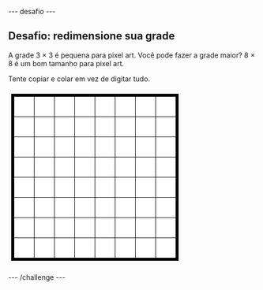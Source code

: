 \--- desafio \---

## Desafio: redimensione sua grade

A grade 3 × 3 é pequena para pixel art. Você pode fazer a grade maior? 8 × 8 é um bom tamanho para pixel art.

Tente copiar e colar em vez de digitar tudo.

![screenshot](images/pixel-art-grid-8.png)

\--- /challenge \---